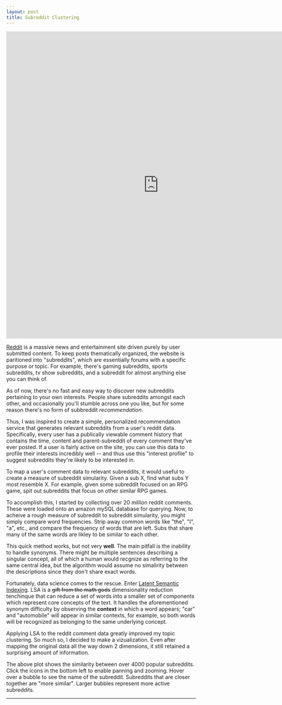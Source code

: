 ```yaml
---
layout: post
title: Subreddit Clustering
---
```


<iframe src="https://vida.io/gists/vn2hn29qg8H6a6DwN/index.html" seamless frameborder="0" width="808" height="816"></iframe>

[Reddit](http://www.reddit.com) is a massive news and entertainment site driven purely by user submitted content. To keep posts thematically organized, the website is paritioned into "subreddits", which are essentially forums with a specific purpose or topic. For example, there's gaming subreddits, sports subreddits, tv show subreddits, and a subreddit for almost anything else you can think of. 

As of now, there's no fast and easy way to discover new subreddits pertaining to your own interests. People share subreddits amongst each other, and occasionally you'll stumble across one you like, but for some reason there's no form of subbreddit *recommendation*.

Thus, I was inspired to create a simple, personalized recommendation service that generates relevant subreddits from a user's reddit data. Specifically, every user has a publically viewable comment history that contains the time, content and parent-subreddit of every comment they've ever posted. If a user is fairly active on the site, you can use this data to profile their interests incredibly well -- and thus use this "interest profile" to suggest subreddits they're likely to be interested in.

To map a user's comment data to relevant subreddits, it would useful to create a measure of subreddit simularity. Given a sub X, find what subs Y most resemble X. For example, given some subreddit focused on an RPG game, spit out subreddits that focus on other similar RPG games. 

To accomplish this, I started by collecting over 20 million reddit comments. These were loaded onto an amazon mySQL database for querying. Now, to acheive a rough measure of subreddit to subreddit simularity, you might simply compare word frequencies. Strip away common words like "the", "I", "a", etc., and compare the frequency of words that are left. Subs that share many of the same words are likley to be similar to each other.

This quick method works, but not very **well**. The main pitfall is the inability to handle synonyms. There might be multiple sentences describing a singular concept, all of which a human would recgnize as referring to the same central idea, but the algorithm would assume no simalirity between the descriptions since they don't share exact words.

Fortunately, data science comes to the rescue. Enter [Latent Semantic Indexing](https://en.wikipedia.org/wiki/Latent_semantic_analysis). LSA is a ~~gift from the math gods~~ dimensionality reduction tenchinque that can reduce a set of words into a smaller set of components which represent core concepts of the text. It handles the aforementioned synonym difficulty by observing the **context** in which a word appears; "car" and "automobile" will appear in similar contexts, for example, so both words will be recognized as belonging to the same underlying concept. 

Applying LSA to the reddit comment data greatly improved my topic clustering. So much so, I decided to make a vizualization. Even after mapping the original data all the way down 2 dimensions, it still retained a surprising amount of information.  

The above plot shows the similarity between over 4000 popular subreddits. Click the icons in the bottom left to enable panning and zooming. Hover over a bubble to see the name of the subreddit.  Subreddits that are closer together are "more similar". Larger bubbles represent more active subreddits. 

*** 


